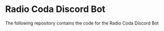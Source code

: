 # Radio Coda Discord Bot

The following repository contains the code for the Radio Coda Discord Bot


